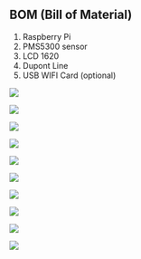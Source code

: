 ## BOM \(Bill of Material\)

1. Raspberry Pi
2. PMS5300 sensor
3. LCD 1620
4. Dupont Line
5. USB WIFI Card \(optional\)



![](/assets/1.png)

![](/assets/4.png)

![](/assets/5.png)

![](/assets/2.png)

![](/assets/3.png)

![](/assets/yeelink.png)



![](/assets/Pi1b.png)

![](/assets/Plantower2.png)

![](/assets/1602.png)

![](/assets/wificard.png)

